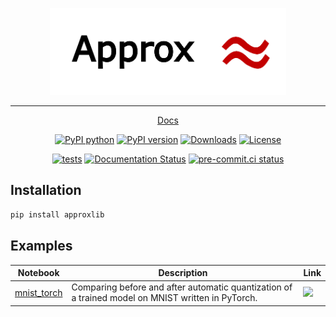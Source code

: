 <div align="center">
<p align="center">
  <img width="75%" src="https://github.com/approx-ml/approx/raw/main/data/approx_banner_pixie.png" />
</p>

---

<!-- prettier-ignore -->
<a href="https://approx-ml.github.io/approx">Docs</a>

[![PyPI python](https://img.shields.io/pypi/pyversions/approxlib)](https://pypi.org/project/approxlib)
[![PyPI version](https://badge.fury.io/py/approxlib.svg)](https://pypi.org/project/approxlib)
[![Downloads](https://static.pepy.tech/badge/approxlib)](https://pepy.tech/project/approxlib)
[![License](https://img.shields.io/badge/License-Apache%202.0-blue.svg)](LICENCE)

[![tests](https://github.com/approx-ml/approx/actions/workflows/ci.yml/badge.svg)](https://github.com/kornia/kornia/actions/workflows/tests_cpu.yml)
[![Documentation Status](https://github.com/approx-ml/approx/actions/workflows/docs.yml/badge.svg)](https://approx-ml.github.io/approx/)
[![pre-commit.ci status](https://results.pre-commit.ci/badge/github/approx-ml/approx/main.svg)](https://results.pre-commit.ci/latest/github/approx-ml/approx/main)

</div>

## Installation

```bash
pip install approxlib
```

## Examples

| Notebook | Description | Link |
|---------| ------------------------------ | ---- |
| [mnist_torch](https://github.com/approx-ml/approx/blob/main/examples/notebooks/mnist_torch.ipynb)  | Comparing before and after automatic quantization of a trained model on MNIST written in PyTorch.  |   [![](https://colab.research.google.com/assets/colab-badge.svg)](https://colab.research.google.com/github/approx-ml/approx/blob/main/examples/notebooks/mnist_torch.ipynb)|
